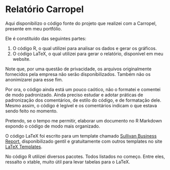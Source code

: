 # Relatório Carropel

Aqui disponibilizo o código fonte do projeto que realizei com a Carropel, presente em meu portfólio. 

Ele é constituído das seguintes partes:
1. O código R, o qual utilizei para analisar os dados e gerar os gráficos. 
2. O código LaTeX, o qual utilizei para gerar o relatório, disponível em meu website.

Note que, por uma questão de privacidade, os arquivos originalmente fornecidos pela empresa não serão disponibilizados. Também não os anonimizarei para esse fim. 

Por ora, o código ainda está um pouco caótico, não o formatei e comentei de modo padronizado. Ainda preciso estudar e adotar práticas de padronização dos comentários, de estilo do código, e de formatação dele. Mesmo assim, o código é legível e os comentários indicam o que estava sendo feito no momento.

Pretendo, se o tempo me permitir, elaborar um documento no R Markdown expondo o código de modo mais organizado.

O código LaTeX foi escrito para um template chamado [Sullivan Business Report](https://www.latextemplates.com/template/sullivan-business-report), disponibilizado gentil e gratuitamente com outros templates no site [LaTeX Templates](https://www.latextemplates.com/).

No código R utilizei diversos pacotes. Todos listados no começo. Entre eles, ressalto o xtable, muito útil para levar tabelas para o LaTeX. 
